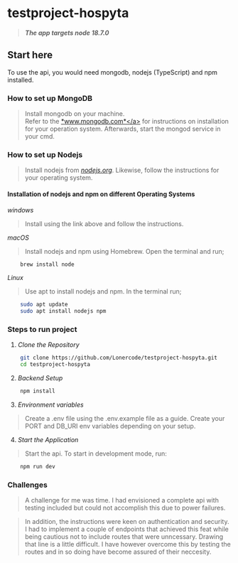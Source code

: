 # testproject-hospyta
>
> ***The app targets node 18.7.0***

## Start here

To use the api, you would need mongodb, nodejs (TypeScript) and npm installed.

### How to set up MongoDB
> Install mongodb on your machine.\
> Refer to the <a href="https://www.mongodb.com/docs/manual/installation">*www.mongodb.com*</a> for instructions on installation for your operation system.
>Afterwards, start the mongod service in your cmd.

### How to set up Nodejs
>Install nodejs from <a href="https://nodejs.org">*nodejs.org*</a>. Likewise, follow the instructions for your operating system.
>
#### Installation of nodejs and npm on different Operating Systems

*windows*
>Install using the link above and follow the instructions.

*macOS*
>Install nodejs and npm using Homebrew. Open the terminal and run;

```bash
    brew install node
```

*Linux*
>Use apt to install nodejs and npm. In the terminal run;

```bash
    sudo apt update
    sudo apt install nodejs npm
```

### Steps to run project

1. *Clone the Repository*

``` bash
    git clone https://github.com/Lonercode/testproject-hospyta.git
    cd testproject-hospyta
```

2. *Backend Setup*

```bash
    npm install
```

3. *Environment variables*

> Create a .env file using the .env.example file as a guide.
> Create your PORT and DB_URI env variables depending on your setup.


4. *Start the Application*

>Start the api. To start in development mode, run: 

```bash
    npm run dev
```

### Challenges
>A challenge for me was time. I had envisioned a complete api with testing included but could not accomplish this due to power failures. 

>In addition, the instructions were keen on authentication and security. I had to implement a couple of endpoints that achieved this feat while being cautious not to include routes that were unncessary. Drawing that line is a little difficult. I have however overcome this by testing the routes and in so doing have become assured of their neccesity.